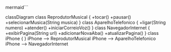 
mermaid```

classDiagram
    class ReprodutorMusical {
        +tocar()
        +pausar()
        +selecionarMusica(String musica)
    }
    class AparelhoTelefonico {
        +ligar(String numero)
        +atender()
        +iniciarCorreioVoz()
    }
    class NavegadorInternet {
        +exibirPagina(String url)
        +adicionarNovaAba()
        +atualizarPagina()
    }
    class iPhone {
    }
    iPhone --> ReprodutorMusical
    iPhone --> AparelhoTelefonico
    iPhone --> NavegadorInternet

```